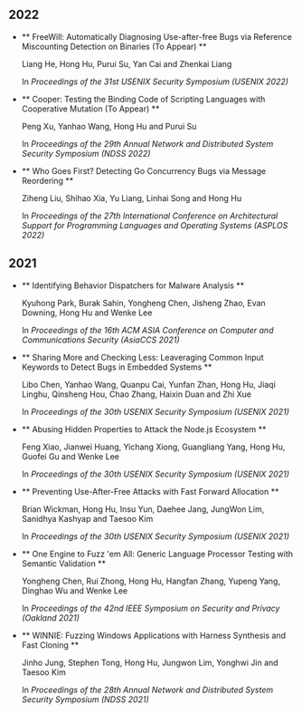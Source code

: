 
## 2022

- ** FreeWill: Automatically Diagnosing Use-after-free Bugs via Reference Miscounting Detection on Binaries (To Appear) **

    Liang He, Hong Hu, Purui Su, Yan Cai and Zhenkai Liang

    In *Proceedings of the 31st USENIX Security Symposium (USENIX 2022)* 


- ** Cooper: Testing the Binding Code of Scripting Languages with Cooperative Mutation (To Appear) **

    Peng Xu, Yanhao Wang, Hong Hu and Purui Su

    In *Proceedings of the 29th Annual Network and Distributed System Security Symposium (NDSS 2022)* 


- ** Who Goes First? Detecting Go Concurrency Bugs via Message Reordering **

    Ziheng Liu, Shihao Xia, Yu Liang, Linhai Song and Hong Hu

    In *Proceedings of the 27th International Conference on Architectural Support for Programming Languages and Operating Systems (ASPLOS 2022)* 

## 2021

- ** Identifying Behavior Dispatchers for Malware Analysis **

    Kyuhong Park, Burak Sahin, Yongheng Chen, Jisheng Zhao, Evan Downing, Hong Hu and Wenke Lee

    In *Proceedings of the 16th ACM ASIA Conference on Computer and Communications Security (AsiaCCS 2021)* 


- ** Sharing More and Checking Less: Leaveraging Common Input Keywords to Detect Bugs in Embedded Systems **

    Libo Chen, Yanhao Wang, Quanpu Cai, Yunfan Zhan, Hong Hu, Jiaqi Linghu, Qinsheng Hou, Chao Zhang, Haixin Duan and Zhi Xue

    In *Proceedings of the 30th USENIX Security Symposium (USENIX 2021)* 


- ** Abusing Hidden Properties to Attack the Node.js Ecosystem **

    Feng Xiao, Jianwei Huang, Yichang Xiong, Guangliang Yang, Hong Hu, Guofei Gu and Wenke Lee

    In *Proceedings of the 30th USENIX Security Symposium (USENIX 2021)* 


- ** Preventing Use-After-Free Attacks with Fast Forward Allocation **

    Brian Wickman, Hong Hu, Insu Yun, Daehee Jang, JungWon Lim, Sanidhya Kashyap and Taesoo Kim

    In *Proceedings of the 30th USENIX Security Symposium (USENIX 2021)* 


- ** One Engine to Fuzz 'em All: Generic Language Processor Testing with Semantic Validation **

    Yongheng Chen, Rui Zhong, Hong Hu, Hangfan Zhang, Yupeng Yang, Dinghao Wu and Wenke Lee

    In *Proceedings of the 42nd IEEE Symposium on Security and Privacy (Oakland 2021)* 


- ** WINNIE: Fuzzing Windows Applications with Harness Synthesis and Fast Cloning **

    Jinho Jung, Stephen Tong, Hong Hu, Jungwon Lim, Yonghwi Jin and Taesoo Kim

    In *Proceedings of the 28th Annual Network and Distributed System Security Symposium (NDSS 2021)* 
